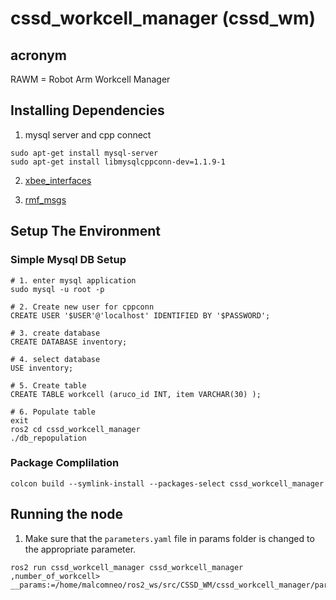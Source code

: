 # cssd_workcell_manager (cssd_wm)

## acronym
RAWM = Robot Arm Workcell Manager

## Installing Dependencies
1. mysql server and cpp connect
```
sudo apt-get install mysql-server
sudo apt-get install libmysqlcppconn-dev=1.1.9-1
```
2. [xbee_interfaces](https://github.com/RMFHOPE/xbee_interface)

3. [rmf_msgs](null)

## Setup The Environment
### Simple Mysql DB Setup
```
# 1. enter mysql application
sudo mysql -u root -p

# 2. Create new user for cppconn
CREATE USER '$USER'@'localhost' IDENTIFIED BY '$PASSWORD';

# 3. create database
CREATE DATABASE inventory;

# 4. select database
USE inventory;

# 5. Create table
CREATE TABLE workcell (aruco_id INT, item VARCHAR(30) );

# 6. Populate table
exit
ros2 cd cssd_workcell_manager
./db_repopulation
```

### Package Complilation
```
colcon build --symlink-install --packages-select cssd_workcell_manager
```

## Running the node
1. Make sure that the `parameters.yaml` file in params folder is changed to the appropriate parameter.

```
ros2 run cssd_workcell_manager cssd_workcell_manager ,number_of_workcell>  __params:=/home/malcomneo/ros2_ws/src/CSSD_WM/cssd_workcell_manager/params/parameters.yaml
```
